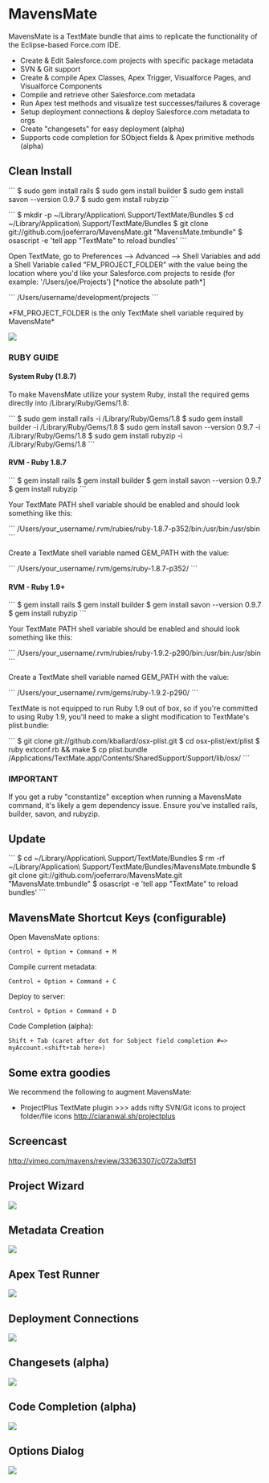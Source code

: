 <h1>MavensMate</h1>
MavensMate is a TextMate bundle that aims to replicate the functionality of the Eclipse-based Force.com IDE.
<UL>
	<LI>Create & Edit Salesforce.com projects with specific package metadata
	<LI>SVN & Git support
	<LI>Create & compile Apex Classes, Apex Trigger, Visualforce Pages, and Visualforce Components
	<LI>Compile and retrieve other Salesforce.com metadata
	<LI>Run Apex test methods and visualize test successes/failures & coverage
	<LI>Setup deployment connections & deploy Salesforce.com metadata to orgs
	<LI>Create "changesets" for easy deployment (alpha)
	<LI>Supports code completion for SObject fields & Apex primitive methods (alpha)
</UL> 

<P>
<h2>Clean Install</h2>
<p></p>
```
$ sudo gem install rails
$ sudo gem install builder
$ sudo gem install savon --version 0.9.7
$ sudo gem install rubyzip
```
<p></p>
```
$ mkdir -p ~/Library/Application\ Support/TextMate/Bundles
$ cd ~/Library/Application\ Support/TextMate/Bundles
$ git clone git://github.com/joeferraro/MavensMate.git "MavensMate.tmbundle"
$ osascript -e 'tell app "TextMate" to reload bundles'
```

<p>Open TextMate, go to Preferences --> Advanced --> Shell Variables and add a Shell Variable called "FM_PROJECT_FOLDER" with the value being the location where you'd like your Salesforce.com projects to reside (for example: '/Users/joe/Projects') [*notice the absolute path*]</p>
```
/Users/username/development/projects
```
<P>*FM_PROJECT_FOLDER is the only TextMate shell variable required by MavensMate*</P>
<P><img src="http://wearemavens.com/images/mm/path3.png"/></P>

<h3>RUBY GUIDE</h3>
<h4>System Ruby (1.8.7)</h4>
<p>To make MavensMate utilize your system Ruby, install the required gems directly into /Library/Ruby/Gems/1.8:</p>
```
$ sudo gem install rails -i /Library/Ruby/Gems/1.8
$ sudo gem install builder -i /Library/Ruby/Gems/1.8
$ sudo gem install savon --version 0.9.7 -i /Library/Ruby/Gems/1.8
$ sudo gem install rubyzip -i /Library/Ruby/Gems/1.8
```

<h4>RVM - Ruby 1.8.7</h4>
```
$ gem install rails
$ gem install builder
$ gem install savon --version 0.9.7
$ gem install rubyzip
```
<p>Your TextMate PATH shell variable should be enabled and should look something like this:</p>
```
/Users/your_username/.rvm/rubies/ruby-1.8.7-p352/bin:/usr/bin:/usr/sbin
```
<p>Create a TextMate shell variable named GEM_PATH with the value:</p>
```
/Users/your_username/.rvm/gems/ruby-1.8.7-p352/
```


<h4>RVM - Ruby 1.9+</h4>
```
$ gem install rails
$ gem install builder
$ gem install savon --version 0.9.7
$ gem install rubyzip
```
<p>Your TextMate PATH shell variable should be enabled and should look something like this:</p>
```
/Users/your_username/.rvm/rubies/ruby-1.9.2-p290/bin:/usr/bin:/usr/sbin
```
<p>Create a TextMate shell variable named GEM_PATH with the value:</p>
```
/Users/your_username/.rvm/gems/ruby-1.9.2-p290/
```
<p>TextMate is not equipped to run Ruby 1.9 out of box, so if you're committed to using Ruby 1.9, you'll need to make a slight modification to TextMate's plist.bundle:</p>
```
$ git clone git://github.com/kballard/osx-plist.git
$ cd osx-plist/ext/plist
$ ruby extconf.rb && make
$ cp plist.bundle /Applications/TextMate.app/Contents/SharedSupport/Support/lib/osx/
```

<h3>IMPORTANT</h3>
<P>If you get a ruby "constantize" exception when running a MavensMate command, it's likely a gem dependency issue. Ensure you've installed rails, builder, savon, and rubyzip.</P>

<h2>Update</h2>
<p></p>
```
$ cd ~/Library/Application\ Support/TextMate/Bundles
$ rm -rf ~/Library/Application\ Support/TextMate/Bundles/MavensMate.tmbundle
$ git clone git://github.com/joeferraro/MavensMate.git "MavensMate.tmbundle"
$ osascript -e 'tell app "TextMate" to reload bundles'
```

</P> 

<P>
<h2>MavensMate Shortcut Keys (configurable)</h2>
<P>Open MavensMate options:</P>

	Control + Option + Command + M

<P>Compile current metadata:</P>

	Control + Option + Command + C

<P>Deploy to server:</P>

    Control + Option + Command + D		

<P>Code Completion (alpha):</P>

	Shift + Tab (caret after dot for Sobject field completion #=> myAccount.<shift+tab here>)
</P>

<P>
<h2>Some extra goodies</h2>
<P>We recommend the following to augment MavensMate:</P>
<UL>
	<LI>ProjectPlus TextMate plugin >>> adds nifty SVN/Git icons to project folder/file icons
	<A HREF="http://ciaranwal.sh/projectplus">http://ciaranwal.sh/projectplus</A>
</UL>
</P>

<p>
<h2>Screencast</h2>
<p><a href="http://vimeo.com/mavens/review/33363307/c072a3df51">http://vimeo.com/mavens/review/33363307/c072a3df51</a></p>
</p>	

<P>
<h2>Project Wizard</h2>
<P><img src="http://wearemavens.com/images/mm/project_wizard.png"/></P>
<h2>Metadata Creation</h2>
<P><img src="http://wearemavens.com/images/mm/metadata.png"/></P>
<h2>Apex Test Runner</h2>
<P><img src="http://wearemavens.com/images/mm/test2.png"/></P>
<h2>Deployment Connections</h2>
<P><img src="http://wearemavens.com/images/mm/deployment_connections.png"/></P>
<h2>Changesets (alpha)</h2>
<P><img src="http://wearemavens.com/images/mm/changesets.png"/></P>
<h2>Code Completion (alpha)</h2>
<P><img src="http://wearemavens.com/images/mm/completion2.png"/></P> 
<h2>Options Dialog</h2>
<P><img src="http://wearemavens.com/images/mm/options.png"/></P>
</p>